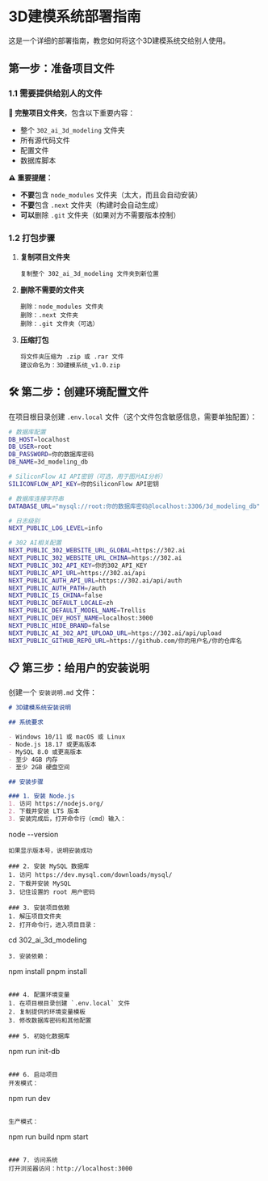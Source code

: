 # 3D建模系统部署指南

这是一个详细的部署指南，教您如何将这个3D建模系统交给别人使用。

## 第一步：准备项目文件

### 1.1 需要提供给别人的文件

**📁 完整项目文件夹**，包含以下重要内容：
- 整个 `302_ai_3d_modeling` 文件夹
- 所有源代码文件
- 配置文件
- 数据库脚本

**⚠️ 重要提醒：**
- **不要**包含 `node_modules` 文件夹（太大，而且会自动安装）
- **不要**包含 `.next` 文件夹（构建时会自动生成）
- **可以**删除 `.git` 文件夹（如果对方不需要版本控制）

### 1.2 打包步骤

1. **复制项目文件夹**
   ```
   复制整个 302_ai_3d_modeling 文件夹到新位置
   ```

2. **删除不需要的文件夹**
   ```
   删除：node_modules 文件夹
   删除：.next 文件夹
   删除：.git 文件夹（可选）
   ```

3. **压缩打包**
   ```
   将文件夹压缩为 .zip 或 .rar 文件
   建议命名为：3D建模系统_v1.0.zip
   ```

## 🛠️ 第二步：创建环境配置文件

在项目根目录创建 `.env.local` 文件（这个文件包含敏感信息，需要单独配置）：

```bash
# 数据库配置
DB_HOST=localhost
DB_USER=root
DB_PASSWORD=你的数据库密码
DB_NAME=3d_modeling_db

# SiliconFlow AI API密钥（可选，用于图片AI分析）
SILICONFLOW_API_KEY=你的SiliconFlow API密钥

# 数据库连接字符串
DATABASE_URL="mysql://root:你的数据库密码@localhost:3306/3d_modeling_db"

# 日志级别
NEXT_PUBLIC_LOG_LEVEL=info

# 302 AI相关配置
NEXT_PUBLIC_302_WEBSITE_URL_GLOBAL=https://302.ai
NEXT_PUBLIC_302_WEBSITE_URL_CHINA=https://302.ai
NEXT_PUBLIC_302_API_KEY=你的302_API_KEY
NEXT_PUBLIC_API_URL=https://302.ai/api
NEXT_PUBLIC_AUTH_API_URL=https://302.ai/api/auth
NEXT_PUBLIC_AUTH_PATH=/auth
NEXT_PUBLIC_IS_CHINA=false
NEXT_PUBLIC_DEFAULT_LOCALE=zh
NEXT_PUBLIC_DEFAULT_MODEL_NAME=Trellis
NEXT_PUBLIC_DEV_HOST_NAME=localhost:3000
NEXT_PUBLIC_HIDE_BRAND=false
NEXT_PUBLIC_AI_302_API_UPLOAD_URL=https://302.ai/api/upload
NEXT_PUBLIC_GITHUB_REPO_URL=https://github.com/你的用户名/你的仓库名
```

## 📋 第三步：给用户的安装说明

创建一个 `安装说明.md` 文件：

```markdown
# 3D建模系统安装说明

## 系统要求

- Windows 10/11 或 macOS 或 Linux
- Node.js 18.17 或更高版本
- MySQL 8.0 或更高版本
- 至少 4GB 内存
- 至少 2GB 硬盘空间

## 安装步骤

### 1. 安装 Node.js
1. 访问 https://nodejs.org/
2. 下载并安装 LTS 版本
3. 安装完成后，打开命令行（cmd）输入：
   ```
   node --version
   ```
   如果显示版本号，说明安装成功

### 2. 安装 MySQL 数据库
1. 访问 https://dev.mysql.com/downloads/mysql/
2. 下载并安装 MySQL
3. 记住设置的 root 用户密码

### 3. 安装项目依赖
1. 解压项目文件夹
2. 打开命令行，进入项目目录：
   ```
   cd 302_ai_3d_modeling
   ```
3. 安装依赖：
   ```
   npm install
   pnpm install
   ```

### 4. 配置环境变量
1. 在项目根目录创建 `.env.local` 文件
2. 复制提供的环境变量模板
3. 修改数据库密码和其他配置

### 5. 初始化数据库
```
npm run init-db
```

### 6. 启动项目
开发模式：
```
npm run dev
```

生产模式：
```
npm run build
npm start
```

### 7. 访问系统
打开浏览器访问：http://localhost:3000